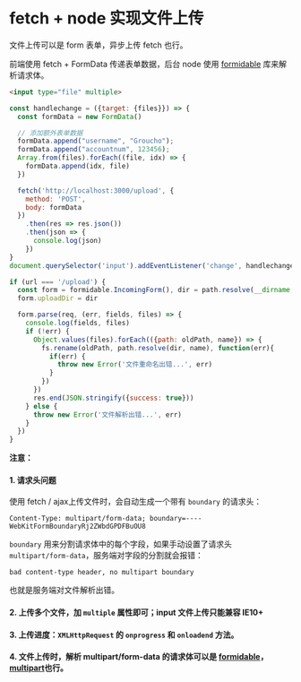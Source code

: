 # fetch + node 实现文件上传

文件上传可以是 form 表单，异步上传 fetch 也行。

前端使用 fetch + FormData 传递表单数据，后台 node 使用 [formidable](https://github.com/felixge/node-formidable) 库来解析请求体。

``` html
<input type="file" multiple>
```

``` js
const handlechange = ({target: {files}}) => {
  const formData = new FormData()

  // 添加额外表单数据
  formData.append("username", "Groucho");
  formData.append("accountnum", 123456);
  Array.from(files).forEach((file, idx) => {
    formData.append(idx, file)
  })

  fetch('http://localhost:3000/upload', {
    method: 'POST',
    body: formData
  })
    .then(res => res.json())
    .then(json => {
      console.log(json)
    })
}
document.querySelector('input').addEventListener('change', handlechange, false)
```

``` js
if (url === '/upload') {
  const form = formidable.IncomingForm(), dir = path.resolve(__dirname, "./avatar")
  form.uploadDir = dir

  form.parse(req, (err, fields, files) => {
    console.log(fields, files)
    if (!err) {
      Object.values(files).forEach(({path: oldPath, name}) => {
        fs.rename(oldPath, path.resolve(dir, name), function(err){
          if(err) {
            throw new Error('文件重命名出错...', err)
          }
        })
      })
      res.end(JSON.stringify({success: true}))
    } else {
      throw new Error('文件解析出错...', err)
    }
  })
}
```

**注意：**

#### 1. 请求头问题

使用 fetch / ajax上传文件时，会自动生成一个带有 ` boundary ` 的请求头：

    Content-Type: multipart/form-data; boundary=----WebKitFormBoundaryRj2ZWbdGPDFBuOU8

` boundary ` 用来分割请求体中的每个字段，如果手动设置了请求头`multipart/form-data`，服务端对字段的分割就会报错：

    bad content-type header, no multipart boundary

也就是服务端对文件解析出错。

#### 2. 上传多个文件，加 `multiple` 属性即可；input 文件上传只能兼容 IE10+

#### 3. 上传进度：`XMLHttpRequest` 的 `onprogress` 和 `onloadend` 方法。

#### 4. 文件上传时，解析 multipart/form-data 的请求体可以是 [formidable](https://github.com/felixge/node-formidable)，[multipart](https://github.com/pillarjs/multiparty)也行。
